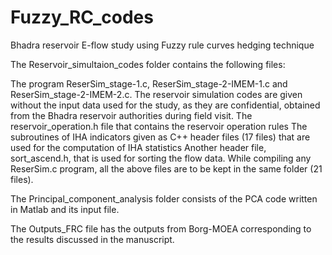 # Fuzzy_RC_codes
Bhadra reservoir E-flow study using Fuzzy rule curves hedging technique

The Reservoir_simultaion_codes folder contains the following files:

The program ReserSim_stage-1.c, ReserSim_stage-2-IMEM-1.c and ReserSim_stage-2-IMEM-2.c. 
The reservoir simulation codes are given without the input data used for the study, as they are confidential, obtained from the Bhadra reservoir authorities during field visit. 
The reservoir_operation.h file that contains the reservoir operation rules
The subroutines of IHA indicators given as C++ header files (17 files) that are used for the computation of IHA statistics
Another header file, sort_ascend.h, that is used for sorting the flow data.
While compiling any ReserSim.c program, all the above files are to be kept in the same folder (21 files). 

The Principal_component_analysis folder consists of the PCA code written in Matlab and its input file.

The Outputs_FRC file has the outputs from Borg-MOEA corresponding to the results discussed in the manuscript.

